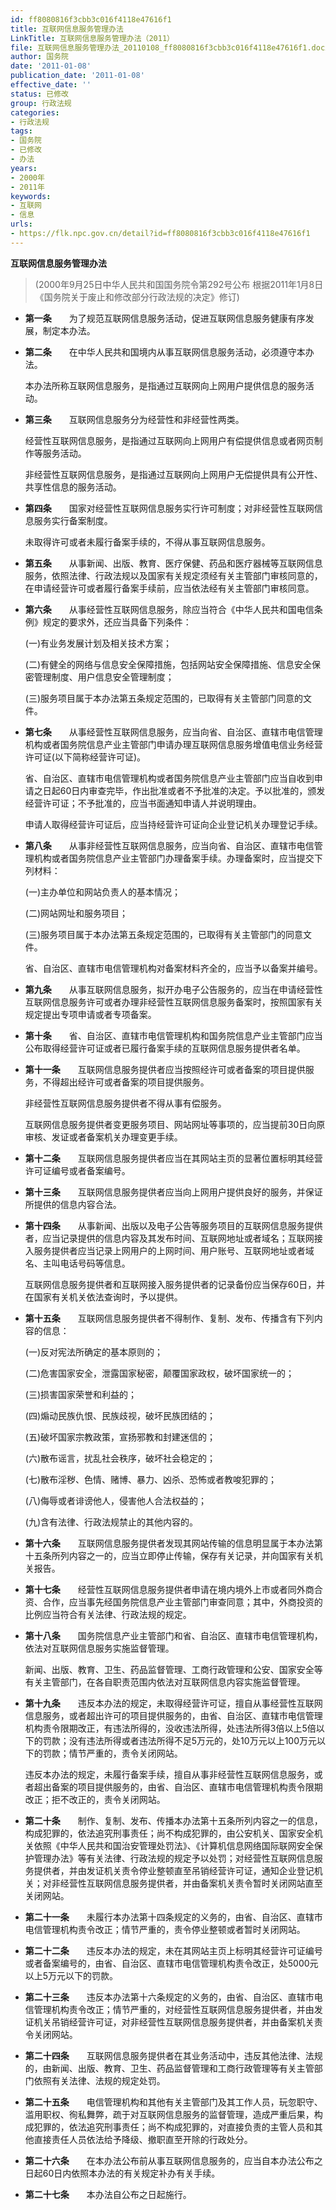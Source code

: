```yaml
---
id: ff8080816f3cbb3c016f4118e47616f1
title: 互联网信息服务管理办法
LinkTitle: 互联网信息服务管理办法（2011）
file: 互联网信息服务管理办法_20110108_ff8080816f3cbb3c016f4118e47616f1.docx
author: 国务院
date: '2011-01-08'
publication_date: '2011-01-08'
effective_date: ''
status: 已修改
group: 行政法规
categories:
- 行政法规
tags:
- 国务院
- 已修改
- 办法
years:
- 2000年
- 2011年
keywords:
- 互联网
- 信息
urls:
- https://flk.npc.gov.cn/detail?id=ff8080816f3cbb3c016f4118e47616f1
---
```


**互联网信息服务管理办法**

> (2000年9月25日中华人民共和国国务院令第292号公布 根据2011年1月8日《国务院关于废止和修改部分行政法规的决定》修订)

- **第一条**　　为了规范互联网信息服务活动，促进互联网信息服务健康有序发展，制定本办法。

- **第二条**　　在中华人民共和国境内从事互联网信息服务活动，必须遵守本办法。

  本办法所称互联网信息服务，是指通过互联网向上网用户提供信息的服务活动。

- **第三条**　　互联网信息服务分为经营性和非经营性两类。

  经营性互联网信息服务，是指通过互联网向上网用户有偿提供信息或者网页制作等服务活动。

  非经营性互联网信息服务，是指通过互联网向上网用户无偿提供具有公开性、共享性信息的服务活动。

- **第四条**　　国家对经营性互联网信息服务实行许可制度；对非经营性互联网信息服务实行备案制度。

  未取得许可或者未履行备案手续的，不得从事互联网信息服务。

- **第五条**　　从事新闻、出版、教育、医疗保健、药品和医疗器械等互联网信息服务，依照法律、行政法规以及国家有关规定须经有关主管部门审核同意的，在申请经营许可或者履行备案手续前，应当依法经有关主管部门审核同意。

- **第六条**　　从事经营性互联网信息服务，除应当符合《中华人民共和国电信条例》规定的要求外，还应当具备下列条件：

  (一)有业务发展计划及相关技术方案；

  (二)有健全的网络与信息安全保障措施，包括网站安全保障措施、信息安全保密管理制度、用户信息安全管理制度；

  (三)服务项目属于本办法第五条规定范围的，已取得有关主管部门同意的文件。

- **第七条**　　从事经营性互联网信息服务，应当向省、自治区、直辖市电信管理机构或者国务院信息产业主管部门申请办理互联网信息服务增值电信业务经营许可证(以下简称经营许可证)。

  省、自治区、直辖市电信管理机构或者国务院信息产业主管部门应当自收到申请之日起60日内审查完毕，作出批准或者不予批准的决定。予以批准的，颁发经营许可证；不予批准的，应当书面通知申请人并说明理由。

  申请人取得经营许可证后，应当持经营许可证向企业登记机关办理登记手续。

- **第八条**　　从事非经营性互联网信息服务，应当向省、自治区、直辖市电信管理机构或者国务院信息产业主管部门办理备案手续。办理备案时，应当提交下列材料：

  (一)主办单位和网站负责人的基本情况；

  (二)网站网址和服务项目；

  (三)服务项目属于本办法第五条规定范围的，已取得有关主管部门的同意文件。

  省、自治区、直辖市电信管理机构对备案材料齐全的，应当予以备案并编号。

- **第九条**　　从事互联网信息服务，拟开办电子公告服务的，应当在申请经营性互联网信息服务许可或者办理非经营性互联网信息服务备案时，按照国家有关规定提出专项申请或者专项备案。

- **第十条**　　省、自治区、直辖市电信管理机构和国务院信息产业主管部门应当公布取得经营许可证或者已履行备案手续的互联网信息服务提供者名单。

- **第十一条**　　互联网信息服务提供者应当按照经许可或者备案的项目提供服务，不得超出经许可或者备案的项目提供服务。

  非经营性互联网信息服务提供者不得从事有偿服务。

  互联网信息服务提供者变更服务项目、网站网址等事项的，应当提前30日向原审核、发证或者备案机关办理变更手续。

- **第十二条**　　互联网信息服务提供者应当在其网站主页的显著位置标明其经营许可证编号或者备案编号。

- **第十三条**　　互联网信息服务提供者应当向上网用户提供良好的服务，并保证所提供的信息内容合法。

- **第十四条**　　从事新闻、出版以及电子公告等服务项目的互联网信息服务提供者，应当记录提供的信息内容及其发布时间、互联网地址或者域名；互联网接入服务提供者应当记录上网用户的上网时间、用户账号、互联网地址或者域名、主叫电话号码等信息。

  互联网信息服务提供者和互联网接入服务提供者的记录备份应当保存60日，并在国家有关机关依法查询时，予以提供。

- **第十五条**　　互联网信息服务提供者不得制作、复制、发布、传播含有下列内容的信息：

  (一)反对宪法所确定的基本原则的；

  (二)危害国家安全，泄露国家秘密，颠覆国家政权，破坏国家统一的；

  (三)损害国家荣誉和利益的；

  (四)煽动民族仇恨、民族歧视，破坏民族团结的；

  (五)破坏国家宗教政策，宣扬邪教和封建迷信的；

  (六)散布谣言，扰乱社会秩序，破坏社会稳定的；

  (七)散布淫秽、色情、赌博、暴力、凶杀、恐怖或者教唆犯罪的；

  (八)侮辱或者诽谤他人，侵害他人合法权益的；

  (九)含有法律、行政法规禁止的其他内容的。

- **第十六条**　　互联网信息服务提供者发现其网站传输的信息明显属于本办法第十五条所列内容之一的，应当立即停止传输，保存有关记录，并向国家有关机关报告。

- **第十七条**　　经营性互联网信息服务提供者申请在境内境外上市或者同外商合资、合作，应当事先经国务院信息产业主管部门审查同意；其中，外商投资的比例应当符合有关法律、行政法规的规定。

- **第十八条**　　国务院信息产业主管部门和省、自治区、直辖市电信管理机构，依法对互联网信息服务实施监督管理。

  新闻、出版、教育、卫生、药品监督管理、工商行政管理和公安、国家安全等有关主管部门，在各自职责范围内依法对互联网信息内容实施监督管理。

- **第十九条**　　违反本办法的规定，未取得经营许可证，擅自从事经营性互联网信息服务，或者超出许可的项目提供服务的，由省、自治区、直辖市电信管理机构责令限期改正，有违法所得的，没收违法所得，处违法所得3倍以上5倍以下的罚款；没有违法所得或者违法所得不足5万元的，处10万元以上100万元以下的罚款；情节严重的，责令关闭网站。

  违反本办法的规定，未履行备案手续，擅自从事非经营性互联网信息服务，或者超出备案的项目提供服务的，由省、自治区、直辖市电信管理机构责令限期改正；拒不改正的，责令关闭网站。

- **第二十条**　　制作、复制、发布、传播本办法第十五条所列内容之一的信息，构成犯罪的，依法追究刑事责任；尚不构成犯罪的，由公安机关、国家安全机关依照《中华人民共和国治安管理处罚法》、《计算机信息网络国际联网安全保护管理办法》等有关法律、行政法规的规定予以处罚；对经营性互联网信息服务提供者，并由发证机关责令停业整顿直至吊销经营许可证，通知企业登记机关；对非经营性互联网信息服务提供者，并由备案机关责令暂时关闭网站直至关闭网站。

- **第二十一条**　　未履行本办法第十四条规定的义务的，由省、自治区、直辖市电信管理机构责令改正；情节严重的，责令停业整顿或者暂时关闭网站。

- **第二十二条**　　违反本办法的规定，未在其网站主页上标明其经营许可证编号或者备案编号的，由省、自治区、直辖市电信管理机构责令改正，处5000元以上5万元以下的罚款。

- **第二十三条**　　违反本办法第十六条规定的义务的，由省、自治区、直辖市电信管理机构责令改正；情节严重的，对经营性互联网信息服务提供者，并由发证机关吊销经营许可证，对非经营性互联网信息服务提供者，并由备案机关责令关闭网站。

- **第二十四条**　　互联网信息服务提供者在其业务活动中，违反其他法律、法规的，由新闻、出版、教育、卫生、药品监督管理和工商行政管理等有关主管部门依照有关法律、法规的规定处罚。

- **第二十五条**　　电信管理机构和其他有关主管部门及其工作人员，玩忽职守、滥用职权、徇私舞弊，疏于对互联网信息服务的监督管理，造成严重后果，构成犯罪的，依法追究刑事责任；尚不构成犯罪的，对直接负责的主管人员和其他直接责任人员依法给予降级、撤职直至开除的行政处分。

- **第二十六条**　　在本办法公布前从事互联网信息服务的，应当自本办法公布之日起60日内依照本办法的有关规定补办有关手续。

- **第二十七条**　　本办法自公布之日起施行。
